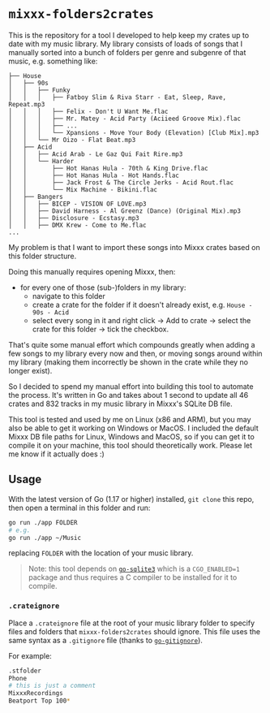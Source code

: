 # `mixxx-folders2crates`

This is the repository for a tool I developed to help keep my crates up to date with my music library. My library consists of loads of songs that I manually sorted into a bunch of folders per genre and subgenre of that music, e.g. something like:

```
├── House
│   ├── 90s
│   │   ├── Funky
│   │   │   ├── Fatboy Slim & Riva Starr - Eat, Sleep, Rave, Repeat.mp3
│   │   │   ├── Felix - Don't U Want Me.flac
│   │   │   ├── Mr. Matey - Acid Party (Aciieed Groove Mix).flac
│   │   │   ├── ...
│   │   │   └── Xpansions - Move Your Body (Elevation) [Club Mix].mp3
│   │   └── Mr Oizo - Flat Beat.mp3
│   ├── Acid
│   │   ├── Acid Arab - Le Gaz Qui Fait Rire.mp3
│   │   └── Harder
│   │       ├── Hot Hanas Hula - 70th & King Drive.flac
│   │       ├── Hot Hanas Hula - Hot Hands.flac
│   │       ├── Jack Frost & The Circle Jerks - Acid Rout.flac
│   │       └── Mix Machine - Bikini.flac
│   ├── Bangers
│   │   ├── BICEP - VISION OF LOVE.mp3
│   │   ├── David Harness - Al Greenz (Dance) (Original Mix).mp3
│   │   ├── Disclosure - Ecstasy.mp3
│   │   ├── DMX Krew - Come to Me.flac
...
```

My problem is that I want to import these songs into Mixxx crates based on this folder structure.

Doing this manually requires opening Mixxx, then:
- for every one of those (sub-)folders in my library: 
  - navigate to this folder
  - create a crate for the folder if it doesn't already exist, e.g. `House - 90s - Acid`
  - select every song in it and right click -> Add to crate -> select the crate for this folder -> tick the checkbox.

That's quite some manual effort which compounds greatly when adding a few songs to my library every now and then, or moving songs around within my library (making them incorrectly be shown in the crate while they no longer exist).

So I decided to spend my manual effort into building this tool to automate the process. 
It's written in Go and takes about 1 second to update all 46 crates and 832 tracks in my music library in Mixxx's SQLite DB file.

This tool is tested and used by me on Linux (x86 and ARM), but you may also be able to get it working on Windows or MacOS. I included the default Mixxx DB file paths for Linux, Windows and MacOS, so if you can get it to compile it on your machine, this tool should theoretically work. Please let me know if it actually does :)

## Usage

With the latest version of Go (1.17 or higher) installed, `git clone` this repo, then open a terminal in this folder and run:

```sh
go run ./app FOLDER
# e.g.
go run ./app ~/Music
```

replacing `FOLDER` with the location of your music library.

> Note: this tool depends on [`go-sqlite3`](https://pkg.go.dev/github.com/mattn/go-sqlite3) which is a `CGO_ENABLED=1` package and thus requires a C compiler to be installed for it to compile.

### `.crateignore`

Place a `.crateignore` file at the root of your music library folder to specify files and folders that `mixxx-folders2crates` should ignore.
This file uses the same syntax as a `.gitignore` file (thanks to [`go-gitignore`](https://pkg.go.dev/github.com/sabhiram/go-gitignore)).

For example:

```sh
.stfolder
Phone
# this is just a comment
MixxxRecordings
Beatport Top 100*
```
